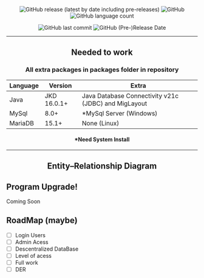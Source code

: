 <div align="center">


![GitHub release (latest by date including pre-releases)](https://img.shields.io/github/v/release/FFerrazzaT/Multi-User-Terms-Menu?include_prereleases)
![GitHub](https://img.shields.io/github/license/FFerrazzaT/Multi-User-Terms-Menu)
![GitHub language count](https://img.shields.io/github/languages/count/FFerrazzaT/Multi-User-Terms-Menu)

![GitHub last commit](https://img.shields.io/github/last-commit/FFerrazzaT/Multi-User-Terms-Menu)
![GitHub (Pre-)Release Date](https://img.shields.io/github/release-date-pre/FFerrazzaT/Multi-User-Terms-Menu)

 -----------------------------------
## Needed to work
### All extra packages in packages folder in repository
Language | Version | Extra
------------ | ------------- | -------------  
Java | JKD 16.0.1+ | Java Database Connectivity v21c (JDBC) and MigLayout
MySql | 8.0+ | *MySql Server (Windows)
MariaDB | 15.1+ | None (Linux)
#### *Need System Install
-----------------------------------
## Entity–Relationship Diagram 
  
<div align="left">
  
## Program Upgrade!
  Coming Soon
  
 ## RoadMap (maybe)
  
- [ ] Login Users
- [ ] Admin Acess
- [ ] Descentralized DataBase
- [ ] Level of acess
- [ ] Full work
- [ ] DER
